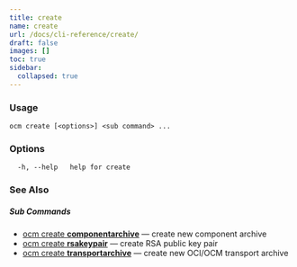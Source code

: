 ```yaml
---
title: create
name: create
url: /docs/cli-reference/create/
draft: false
images: []
toc: true
sidebar:
  collapsed: true
---
```

### Usage

```
ocm create [<options>] <sub command> ...
```

### Options

```
  -h, --help   help for create
```

### See Also



##### Sub Commands

* [ocm create <b>componentarchive</b>](/docs/cli-reference/create/componentarchive/)	 &mdash; create new component archive
* [ocm create <b>rsakeypair</b>](/docs/cli-reference/create/rsakeypair/)	 &mdash; create RSA public key pair
* [ocm create <b>transportarchive</b>](/docs/cli-reference/create/transportarchive/)	 &mdash; create new OCI/OCM transport  archive

